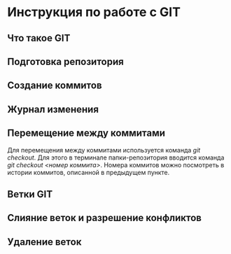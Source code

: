 # Инструкция по работе с GIT

## Что такое GIT

## Подготовка репозитория

## Создание коммитов

## Журнал изменения

## Перемещение между коммитами
Для перемещения между коммитами используется команда *git checkout*. Для этого в терминале папки-репозитория вводится команда *git checkout <номер коммита>*. Номера коммитов можно посмотреть в истории коммитов, описанной в предыдущем пункте. 

## Ветки GIT

## Слияние веток и разрешение конфликтов

## Удаление веток